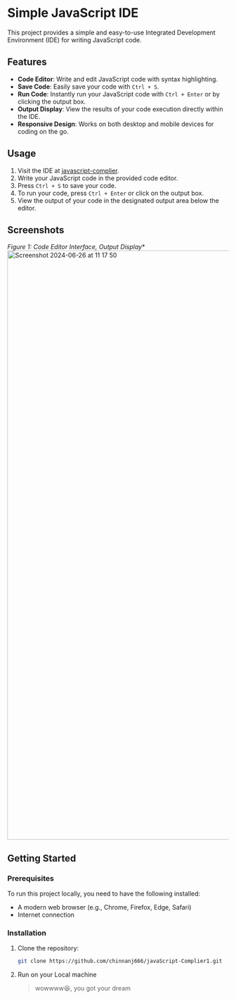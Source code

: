 # Simple JavaScript IDE

This project provides a simple and easy-to-use Integrated Development Environment (IDE) for writing JavaScript code.

## Features

* **Code Editor**: Write and edit JavaScript code with syntax highlighting.
* **Save Code**: Easily save your code with `Ctrl + S`.    
* **Run Code**: Instantly run your JavaScript code with `Ctrl + Enter` or by clicking the output box.
* **Output Display**: View the results of your code execution directly within the IDE.
* **Responsive Design**: Works on both desktop and mobile devices for coding on the go.

## Usage

1. Visit the IDE at [javascript-complier](https://javascript-complier.netlify.app).
2. Write your JavaScript code in the provided code editor.
3. Press `Ctrl + S` to save your code.
4. To run your code, press `Ctrl + Enter` or click on the output box.
5. View the output of your code in the designated output area below the editor.

## Screenshots
*Figure 1: Code Editor Interface, Output Display**
<img width="1339" alt="Screenshot 2024-06-26 at 11 17 50" src="https://github.com/chinnanj666/javaScript-Complier1/assets/114425702/6c08e7cb-20ec-4aa7-af86-af7603f16363">

## Getting Started

### Prerequisites

To run this project locally, you need to have the following installed:

* A modern web browser (e.g., Chrome, Firefox, Edge, Safari)
* Internet connection

### Installation

1. Clone the repository:

   ```sh
   git clone https://github.com/chinnanj666/javaScript-Complier1.git

2. Run on your Local machine
   > wowwww😆, you got your dream  
